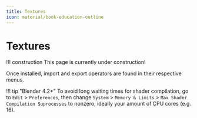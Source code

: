 ```yaml
---
title: Textures
icon: material/book-education-outline
---
```


# Textures

!!! construction
    This page is currently under construction!

Once installed, import and export operators are found in their respective menus.


!!! tip "Blender 4.2+"
    To avoid long waiting times for shader compilation, go to ``Edit`` > ``Preferences``, then change ``System`` > ``Memory & Limits`` > ``Max Shader Compilation Suprocesses`` to nonzero, ideally your amount of CPU cores (e.g. 16).